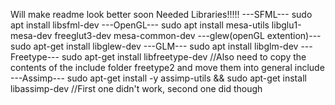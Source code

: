 Will make readme look better soon
Needed Libraries!!!!!
---SFML---
sudo apt install libsfml-dev 
---OpenGL---
sudo apt install mesa-utils libglu1-mesa-dev freeglut3-dev mesa-common-dev
---glew(openGL extention)---
sudo apt-get install libglew-dev
---GLM---
sudo apt install libglm-dev
---Freetype---
sudo apt-get install libfreetype-dev
//Also need to copy the contents of the include folder freetype2 and move them into general include
---Assimp---
sudo apt-get install -y assimp-utils
&&
sudo apt-get install libassimp-dev
//First one didn't work, second one did though

